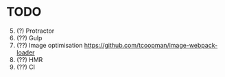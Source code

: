 # TODO

5. (?)  Protractor
6. (??) Gulp
7. (??) Image optimisation https://github.com/tcoopman/image-webpack-loader
8. (??) HMR 
9. (??) CI
